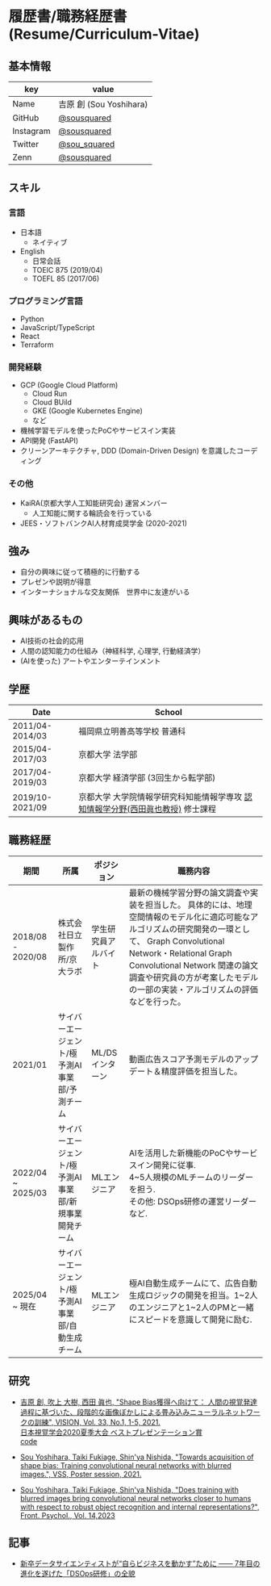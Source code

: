# 履歴書/職務経歴書 (Resume/Curriculum-Vitae)

## 基本情報
|key|value|
|---|-----|
|Name|吉原 創 (Sou Yoshihara)|
|GitHub|[@sousquared](https://github.com/sousquared)
|Instagram|[@sousquared](https://www.instagram.com/sousquared/)|
|Twitter|[@sou_squared](https://twitter.com/sou_squared)|
|Zenn|[@sousquared](https://zenn.dev/sousquared)|

## スキル
### 言語
- 日本語
  - ネイティブ
- English
  - 日常会話
  - TOEIC 875 (2019/04)
  - TOEFL 85 (2017/06)
  
### プログラミング言語
- Python
- JavaScript/TypeScript
- React
- Terraform

### 開発経験
- GCP (Google Cloud Platform)
  - Cloud Run
  - Cloud BUild
  - GKE (Google Kubernetes Engine)
  - など
- 機械学習モデルを使ったPoCやサービスイン実装
- API開発 (FastAPI)
- クリーンアーキテクチャ, DDD (Domain-Driven Design) を意識したコーディング

### その他
- KaiRA(京都大学人工知能研究会) 運営メンバー
    - 人工知能に関する輪読会を行っている
- JEES・ソフトバンクAI人材育成奨学金 (2020-2021)

## 強み
- 自分の興味に従って積極的に行動する
- プレゼンや説明が得意
- インターナショナルな交友関係　世界中に友達がいる


## 興味があるもの
- AI技術の社会的応用
- 人間の認知能力の仕組み（神経科学, 心理学, 行動経済学）
- (AIを使った) アートやエンターテインメント


## 学歴
|Date|School|
|----|-----|
|2011/04-2014/03|福岡県立明善高等学校 普通科|
|2015/04-2017/03|京都大学 法学部|
|2017/04-2019/03|京都大学 経済学部 (3回生から転学部)|
|2019/10-2021/09|京都大学 大学院情報学研究科知能情報学専攻 [認知情報学分野(西田眞也教授)][ci-lab] 修士課程 |

[ci-lab]:http://www.cog.ist.i.kyoto-u.ac.jp/

## 職務経歴
| 期間              | 所属                                                   | ポジション           | 職務内容 | 
| ----------------- | ------------------------------------------------------ | -------------------- | ---------------------------------------------------------------------------------------------------------------------------------------------------------------------------------------------------------------------------------------------------------------------------------------------- | 
| 2018/08 - 2020/08 | 株式会社日立製作所/京大ラボ                            | 学生研究員アルバイト | 最新の機械学習分野の論文調査や実装を担当した。 具体的には、地理空間情報のモデル化に適応可能なアルゴリズムの研究開発の一環として、 Graph Convolutional Network・Relational Graph Convolutional Network 関連の論文調査や研究員の方が考案したモデルの一部の実装・アルゴリズムの評価などを行った。 | 
| 2021/01           | サイバーエージェント/極予測AI事業部/予測チーム         | ML/DSインターン      | 動画広告スコア予測モデルのアップデート＆精度評価を担当した。 | 
| 2022/04 ~ 2025/03    | サイバーエージェント/極予測AI事業部/新規事業開発チーム | MLエンジニア         | AIを活用した新機能のPoCやサービスイン開発に従事.<br>4~5人規模のMLチームのリーダーを担う.<br>その他: DSOps研修の運営リーダーなど. | 
| 2025/04 ~ 現在    | サイバーエージェント/極予測AI事業部/自動生成チーム | MLエンジニア         | 極AI自動生成チームにて、広告自動生成ロジックの開発を担当。1\~2人のエンジニアと1\~2人のPMと一緒にスピードを意識して開発に励む.  | 


## 研究
- [吉原 創, 吹上 大樹, 西田 眞也, "Shape Bias獲得へ向けて： 
人間の視覚発達過程に基づいた、段階的な画像ぼかしによる畳み込みニューラルネットワークの訓練", VISION, Vol. 33, No.1, 1-5, 2021.](https://doi.org/10.24636/vision.33.1_1) <br>
[日本視覚学会2020夏季大会 ベストプレゼンテーション賞](https://sites.google.com/prod/view/vsj2020summer/home) <br>
[code](https://github.com/sousquared/blur-training/tree/v2.0/)

- [Sou Yoshihara, Taiki Fukiage, Shin'ya Nishida, 
"Towards acquisition of shape bias: Training convolutional neural networks with blurred images.", VSS, Poster session, 2021.](https://jov.arvojournals.org/article.aspx?articleid=2777412)

- [Sou Yoshihara, Taiki Fukiage, Shin'ya Nishida, "Does training with blurred images bring convolutional neural networks closer to humans with respect to robust object recognition and internal representations?", Front. Psychol., Vol. 14,2023](https://www.frontiersin.org/journals/psychology/articles/10.3389/fpsyg.2023.1047694/full)

[](
参考：https://github.com/okohs/Curriculum-Vitae-template
)

## 記事
- [新卒データサイエンティストが“自らビジネスを動かす”ために —— 7年目の進化を遂げた「DSOps研修」の全貌](https://developers.cyberagent.co.jp/blog/archives/34628/)
